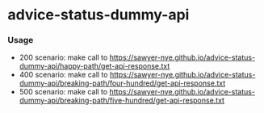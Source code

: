 # advice-status-dummy-api

### Usage
  * 200 scenario: make call to https://sawyer-nye.github.io/advice-status-dummy-api/happy-path/get-api-response.txt
  * 400 scenario: make call to https://sawyer-nye.github.io/advice-status-dummy-api/breaking-path/four-hundred/get-api-response.txt
  * 500 scenario: make call to https://sawyer-nye.github.io/advice-status-dummy-api/breaking-path/five-hundred/get-api-response.txt
